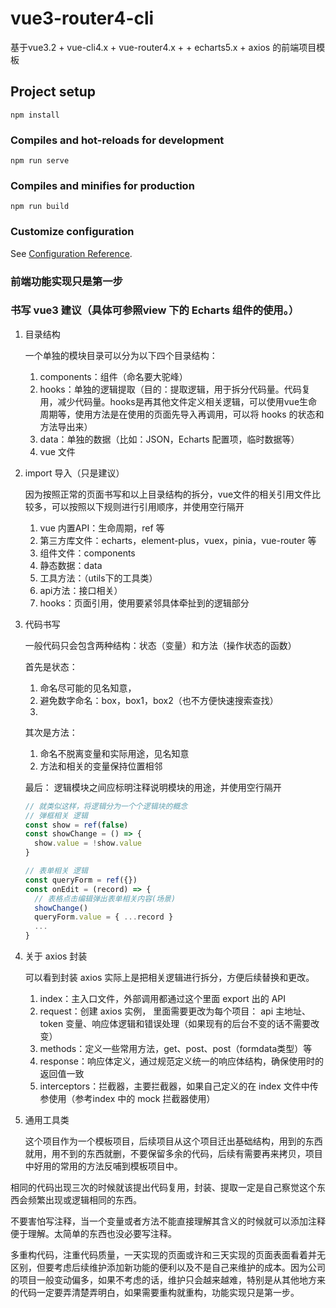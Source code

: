 # vue3-router4-cli

基于vue3.2 + vue-cli4.x + vue-router4.x + + echarts5.x + axios 的前端项目模板

## Project setup
```
npm install
```

### Compiles and hot-reloads for development
```
npm run serve
```

### Compiles and minifies for production
```
npm run build
```

### Customize configuration
See [Configuration Reference](https://cli.vuejs.org/config/).

### 前端功能实现只是第一步
### 书写 vue3 建议（具体可参照view 下的 Echarts 组件的使用。）
1. 目录结构

    一个单独的模块目录可以分为以下四个目录结构：

    1. components：组件（命名要大驼峰）
    2. hooks：单独的逻辑提取（目的：提取逻辑，用于拆分代码量。代码复用，减少代码量。hooks是再其他文件定义相关逻辑，可以使用vue生命周期等，使用方法是在使用的页面先导入再调用，可以将 hooks 的状态和方法导出来）
    3. data：单独的数据（比如：JSON，Echarts 配置项，临时数据等）
    4. vue 文件

2. import 导入（只是建议）

    因为按照正常的页面书写和以上目录结构的拆分，vue文件的相关引用文件比较多，可以按照以下规则进行引用顺序，并使用空行隔开

   1. vue 内置API：生命周期，ref 等
   2. 第三方库文件：echarts，element-plus，vuex，pinia，vue-router 等
   3. 组件文件：components
   4. 静态数据：data
   5. 工具方法：（utils下的工具类）
   6. api方法：接口相关）
   7. hooks：页面引用，使用要紧邻具体牵扯到的逻辑部分


3. 代码书写

    一般代码只会包含两种结构：状态（变量）和方法（操作状态的函数）

    首先是状态：
      1. 命名尽可能的见名知意，
      2. 避免数字命名：box，box1，box2（也不方便快速搜索查找）
      3.
    其次是方法：
      1. 命名不脱离变量和实际用途，见名知意
      2. 方法和相关的变量保持位置相邻

    最后：
    逻辑模块之间应标明注释说明模块的用途，并使用空行隔开
    ``` javascript
    // 就类似这样，将逻辑分为一个个逻辑块的概念
    // 弹框相关 逻辑
    const show = ref(false)
    const showChange = () => {
      show.value = !show.value
    }

    // 表单相关 逻辑
    const queryForm = ref({})
    const onEdit = (record) => {
      // 表格点击编辑弹出表单相关内容(场景)
      showChange()
      queryForm.value = { ...record }
      ...
    }
    ```


4. 关于 axios 封装

   可以看到封装 axios 实际上是把相关逻辑进行拆分，方便后续替换和更改。
   1. index：主入口文件，外部调用都通过这个里面 export 出的 API
   2. request：创建 axios 实例， 里面需要更改为每个项目： api 主地址、token 变量、响应体逻辑和错误处理（如果现有的后台不变的话不需要改变）
   3. methods：定义一些常用方法，get、post、post（formdata类型）等
   4. response：响应体定义，通过规范定义统一的响应体结构，确保使用时的返回值一致
   5. interceptors：拦截器，主要拦截器，如果自己定义的在 index 文件中传参使用（参考index 中的 mock 拦截器使用）

5. 通用工具类

    这个项目作为一个模板项目，后续项目从这个项目迁出基础结构，用到的东西就用，用不到的东西就删，不要保留多余的代码，后续有需要再来拷贝，项目中好用的常用的方法反哺到模板项目中。


相同的代码出现三次的时候就该提出代码复用，封装、提取一定是自己察觉这个东西会频繁出现或逻辑相同的东西。

不要害怕写注释，当一个变量或者方法不能直接理解其含义的时候就可以添加注释便于理解。太简单的东西也没必要写注释。

多重构代码，注重代码质量，一天实现的页面或许和三天实现的页面表面看着并无区别，但要考虑后续维护添加新功能的便利以及不是自己来维护的成本。因为公司的项目一般变动偏多，如果不考虑的话，维护只会越来越难，特别是从其他地方来的代码一定要弄清楚弄明白，如果需要重构就重构，功能实现只是第一步。
